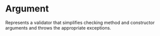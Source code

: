 # Argument

Represents a validator that simplifies checking method and constructor arguments and throws the appropriate exceptions.